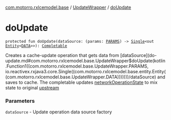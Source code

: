 [com.motorro.rxlcemodel.base](../index.md) / [UpdateWrapper](index.md) / [doUpdate](./do-update.md)

# doUpdate

`protected fun doUpdate(dataSource: (params: `[`PARAMS`](index.md#PARAMS)`) -> `[`Single`](http://reactivex.io/RxJava/3.x/javadoc/io/reactivex/rxjava3/core/Single.html)`<out `[`Entity`](../../com.motorro.rxlcemodel.base.entity/-entity/index.md)`<`[`DATA`](index.md#DATA)`>>): `[`Completable`](http://reactivex.io/RxJava/3.x/javadoc/io/reactivex/rxjava3/core/Completable.html)

Creates a cache-update operation that gets data from [dataSource](do-update.md#com.motorro.rxlcemodel.base.UpdateWrapper$doUpdate(kotlin.Function1((com.motorro.rxlcemodel.base.UpdateWrapper.PARAMS, io.reactivex.rxjava3.core.Single((com.motorro.rxlcemodel.base.entity.Entity((com.motorro.rxlcemodel.base.UpdateWrapper.DATA)))))))/dataSource) and saves to cache.
The completable updates [networkOperationState](#) to mix state to original [upstream](#)

### Parameters

`dataSource` - Update operation data source factory